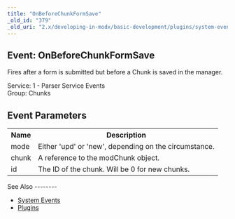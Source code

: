 ```yaml
---
title: "OnBeforeChunkFormSave"
_old_id: "379"
_old_uri: "2.x/developing-in-modx/basic-development/plugins/system-events/onbeforechunkformsave"
---
```


Event: OnBeforeChunkFormSave
----------------------------

Fires after a form is submitted but before a Chunk is saved in the manager.

Service: 1 - Parser Service Events   
Group: Chunks

Event Parameters
----------------

<table><tbody><tr><th>Name</th><th>Description</th></tr><tr><td>mode</td><td>Either 'upd' or 'new', depending on the circumstance.</td></tr><tr><td>chunk</td><td>A reference to the modChunk object.</td></tr><tr><td>id</td><td>The ID of the chunk. Will be 0 for new chunks.</td></tr></tbody></table>See Also
--------

- [System Events](/revolution/2.x/developing-in-modx/basic-development/plugins/system-events "System Events")
- [Plugins](/revolution/2.x/developing-in-modx/basic-development/plugins "Plugins")